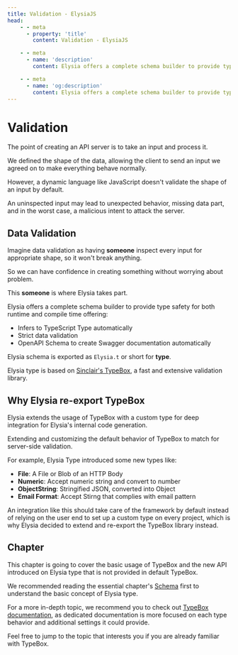 ```yaml
---
title: Validation - ElysiaJS
head:
    - - meta
      - property: 'title'
        content: Validation - ElysiaJS

    - - meta
      - name: 'description'
        content: Elysia offers a complete schema builder to provide type safety for both runtime and compile time, a single source of truth for your data with TypeBox.

    - - meta
      - name: 'og:description'
        content: Elysia offers a complete schema builder to provide type safety for both runtime and compile time, a single source of truth for your data with TypeBox.
---
```


# Validation
The point of creating an API server is to take an input and process it.

We defined the shape of the data, allowing the client to send an input we agreed on to make everything behave normally.

However, a dynamic language like JavaScript doesn't validate the shape of an input by default.

An uninspected input may lead to unexpected behavior, missing data part, and in the worst case, a malicious intent to attack the server.

## Data Validation
Imagine data validation as having **someone** inspect every input for appropriate shape, so it won't break anything.

So we can have confidence in creating something without worrying about problem.

This **someone** is where Elysia takes part.

Elysia offers a complete schema builder to provide type safety for both runtime and compile time offering:

- Infers to TypeScript Type automatically
- Strict data validation
- OpenAPI Schema to create Swagger documentation automatically

Elysia schema is exported as `Elysia.t` or short for **type**.

Elysia type is based on [Sinclair's TypeBox](https://github.com/sinclairzx81/typebox), a fast and extensive validation library.

## Why Elysia re-export TypeBox
Elysia extends the usage of TypeBox with a custom type for deep integration for Elysia's internal code generation.

Extending and customizing the default behavior of TypeBox to match for server-side validation.

For example, Elysia Type introduced some new types like:
- **File**: A File or Blob of an HTTP Body
- **Numeric**: Accept numeric string and convert to number
- **ObjectString**: Stringified JSON, converted into Object
- **Email Format**: Accept Stirng that complies with email pattern

An integration like this should take care of the framework by default instead of relying on the user end to set up a custom type on every project, which is why Elysia decided to extend and re-export the TypeBox library instead.

## Chapter
This chapter is going to cover the basic usage of TypeBox and the new API introduced on Elysia type that is not provided in default TypeBox.

We recommended reading the essential chapter's [Schema](/essential/schema.html) first to understand the basic concept of Elysia type.

For a more in-depth topic, we recommend you to check out [TypeBox documentation](https://github.com/sinclairzx81/typebox), as dedicated documentation is more focused on each type behavior and additional settings it could provide.

Feel free to jump to the topic that interests you if you are already familiar with TypeBox.
